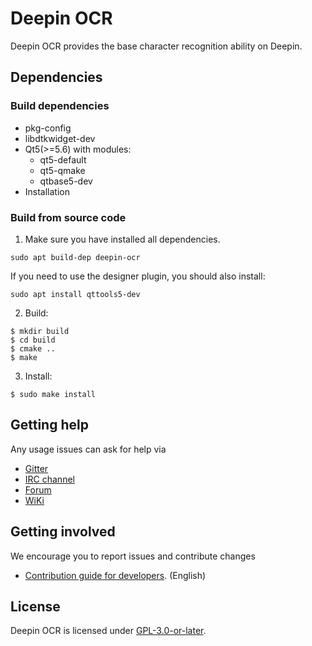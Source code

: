 # Deepin OCR

Deepin OCR provides the base character recognition ability on Deepin.

## Dependencies

### Build dependencies

* pkg-config
* libdtkwidget-dev
* Qt5(>=5.6) with modules:
  * qt5-default
  * qt5-qmake
  * qtbase5-dev
* Installation

### Build from source code

1. Make sure you have installed all dependencies.
````
sudo apt build-dep deepin-ocr
````
If you need to use the designer plugin, you should also install:
````
sudo apt install qttools5-dev
````
2. Build:

````
$ mkdir build
$ cd build
$ cmake ..
$ make
````

3. Install:

````
$ sudo make install
````

## Getting help

Any usage issues can ask for help via

* [Gitter](https://gitter.im/orgs/linuxdeepin/rooms)
* [IRC channel](https://webchat.freenode.net/?channels=deepin)
* [Forum](https://bbs.deepin.org)
* [WiKi](https://wiki.deepin.org/)

## Getting involved

We encourage you to report issues and contribute changes

* [Contribution guide for developers](https://github.com/linuxdeepin/developer-center/wiki/Contribution-Guidelines-for-Developers-en). (English)

## License

Deepin OCR is licensed under [GPL-3.0-or-later](LICENSE).
